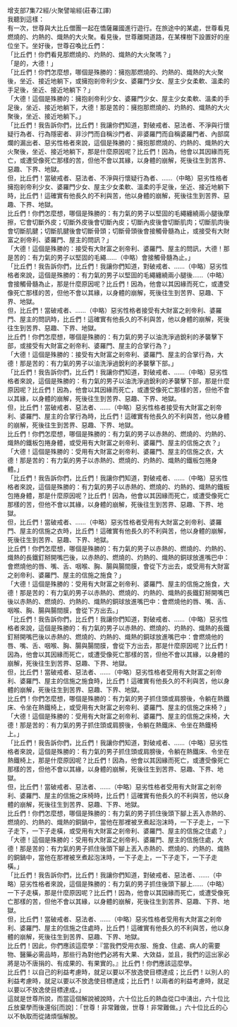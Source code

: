 增支部7集72經/火聚譬喻經(莊春江譯)  
我聽到這樣：  
有一次，世尊與大比丘僧團一起在憍薩羅國進行遊行。在旅途中的某處，世尊看見燃燒的、灼熱的、熾熱的大火聚。看見後，世尊離開道路，在某棵樹下設置好的座位坐下。坐好後，世尊召喚比丘們：  
「比丘們！你們看見那燃燒的、灼熱的、熾熱的大火聚嗎？」  
「是的，大德！」  
「比丘們！你們怎麼想，哪個是殊勝的：擁抱那燃燒的、灼熱的、熾熱的大火聚後，坐近、接近地躺下，或擁抱剎帝利少女、婆羅門少女、屋主少女柔軟、溫柔的手足後，坐近、接近地躺下？」  
「大德！這個是殊勝的：擁抱剎帝利少女、婆羅門少女、屋主少女柔軟、溫柔的手足後，坐近、接近地躺下，大德！那是苦的：擁抱那燃燒的、灼熱的、熾熱的大火聚後，坐近、接近地躺下。」  
「比丘們！我告訴你們，比丘們！我讓你們知道，對破戒者、惡法者、不淨與行懷疑行為者、行為隱密者、非沙門而自稱沙門者、非婆羅門而自稱婆羅門者、內部腐爛的漏出者、惡劣性格者來說，這個是殊勝的：擁抱那燃燒的、灼熱的、熾熱的大火聚後，坐近、接近地躺下，那是什麼原因呢？比丘們！因為，他會以其因緣而死亡，或遭受像死亡那樣的苦，但他不會以其緣，以身體的崩解，死後往生到苦界、惡趣、下界、地獄。  
但，比丘們！當破戒者、惡法者、不淨與行懷疑行為者、……（中略）惡劣性格者擁抱剎帝利少女、婆羅門少女、屋主少女柔軟、溫柔的手足後，坐近、接近地躺下時，比丘們！這確實有他長久的不利與苦，他以身體的崩解，死後往生到苦界、惡趣、下界、地獄。  
比丘們！你們怎麼想，哪個是殊勝的：有力氣的男子以堅固的毛繩纏繞兩小腿後摩擦，它會切斷外皮；切斷外皮後會切斷內皮；切斷內皮後會切斷肌肉；切斷肌肉後會切斷肌腱；切斷肌腱後會切斷骨頭；切斷骨頭後會接觸骨髓為止，或接受有大財富之剎帝利、婆羅門、屋主的問訊？」  
「大德！這個是殊勝的：接受有大財富之剎帝利、婆羅門、屋主的問訊，大德！那是苦的：有力氣的男子以堅固的毛繩……（中略）會接觸骨髓為止。」  
「比丘們！我告訴你們，比丘們！我讓你們知道，對破戒者、……（中略）惡劣性格者來說，這個是殊勝的：有力氣的男子以堅固的毛繩纏繞兩小腿後……（中略）會接觸骨髓為止，那是什麼原因呢？比丘們！因為，他會以其因緣而死亡，或遭受像死亡那樣的苦，但他不會以其緣，以身體的崩解，死後往生到苦界、惡趣、下界、地獄。  
但，比丘們！當破戒者、……（中略）惡劣性格者接受有大財富之剎帝利、婆羅門、屋主的問訊時，比丘們！這確實有他長久的不利與苦，他以身體的崩解，死後往生到苦界、惡趣、下界、地獄。  
比丘們！你們怎麼想，哪個是殊勝的：有力氣的男子以油洗淨過銳利的矛襲擊下部，或接受有大財富之剎帝利、婆羅門、屋主的合掌行為？」  
「大德！這個是殊勝的：接受有大財富之剎帝利、婆羅門、屋主的合掌行為，大德！那是苦的：有力氣的男子以油洗淨過銳利的矛襲擊下部。」  
「比丘們！我告訴你們，比丘們！我讓你們知道，對破戒者、……（中略）惡劣性格者來說，這個是殊勝的：有力氣的男子以油洗淨過銳利的矛襲擊下部，那是什麼原因呢？比丘們！因為，他會以其因緣而死亡，或遭受像死亡那樣的苦，但他不會以其緣，以身體的崩解，死後往生到苦界、惡趣、下界、地獄。  
但，比丘們！當破戒者、惡法者、……（中略）惡劣性格者接受有大財富之剎帝利、婆羅門、屋主的合掌行為時，比丘們！這確實有他長久的不利與苦，他以身體的崩解，死後往生到苦界、惡趣、下界、地獄。  
比丘們！你們怎麼想，哪個是殊勝的：有力氣的男子以赤熱的、燃燒的、灼熱的、熾熱的鐵板包捲身體，或受用有大財富之剎帝利、婆羅門、屋主的信施之衣？」  
「大德！這個是殊勝的：受用有大財富之剎帝利、婆羅門、屋主的信施之衣，大德！那是苦的：有力氣的男子以赤熱的、燃燒的、灼熱的、熾熱的鐵板包捲身體。」  
「比丘們！我告訴你們，比丘們！我讓你們知道，對破戒者、……（中略）惡劣性格者來說，這個是殊勝的：有力氣的男子以赤熱的、燃燒的、灼熱的、熾熱的鐵板包捲身體，那是什麼原因呢？比丘們！因為，他會以其因緣而死亡，或遭受像死亡那樣的苦，但他不會以其緣，以身體的崩解，死後往生到苦界、惡趣、下界、地獄。  
但，比丘們！當破戒者、……（中略）惡劣性格者受用有大財富之剎帝利、婆羅門、屋主的信施之衣時，比丘們！這確實有他長久的不利與苦，他以身體的崩解，死後往生到苦界、惡趣、下界、地獄。  
比丘們！你們怎麼想，哪個是殊勝的：有力氣的男子以赤熱的、燃燒的、灼熱的、熾熱的長鐵釘掰開嘴巴後，以赤熱的、燃燒的、灼熱的、熾熱的銅球放進嘴巴中：會燃燒他的唇、嘴、舌、咽喉、胸、腸與腸間膜，會從下方出去，或受用有大財富之剎帝利、婆羅門、屋主的信施之施食？」  
「大德！這個是殊勝的：受用有大財富之剎帝利、婆羅門、屋主的信施之施食，大德！那是苦的：有力氣的男子以赤熱的、燃燒的、灼熱的、熾熱的長鐵釘掰開嘴巴後以赤熱的、燃燒的、灼熱的、熾熱的銅球放進嘴巴中：會燃燒他的唇、嘴、舌、咽喉、胸、腸與腸間膜，會從下方出去。」  
「比丘們！我告訴你們，比丘們！我讓你們知道，對破戒者、……（中略）惡劣性格者來說，這個是殊勝的：有力氣的男子以赤熱的、燃燒的、灼熱的、熾熱的長鐵釘掰開嘴巴後以赤熱的、燃燒的、灼熱的、熾熱的銅球放進嘴巴中：會燃燒他的唇、嘴、舌、咽喉、胸、腸與腸間膜，會從下方出去，那是什麼原因呢？比丘們！因為，他會以其因緣而死亡，或遭受像死亡那樣的苦，但他不會以其緣，以身體的崩解，死後往生到苦界、惡趣、下界、地獄。  
但，比丘們！當破戒者、惡法者、……（中略）惡劣性格者受用有大財富之剎帝利、婆羅門、屋主的信施之施食時，比丘們！這確實有他長久的不利與苦，他以身體的崩解，死後往生到苦界、惡趣、下界、地獄。  
比丘們！你們怎麼想，哪個是殊勝的：有力氣的男子抓住頭或肩膀後，令躺在熱鐵床、令坐在熱鐵椅上，或受用有大財富之剎帝利、婆羅門、屋主的信施之床椅？」  
「大德！這個是殊勝的：受用有大財富之剎帝利、婆羅門、屋主的信施之床椅，大德！那是苦的：有力氣的男子抓住頭或肩膀後，令躺在熱鐵床、令坐在熱鐵椅上。」  
「比丘們！我告訴你們，比丘們！我讓你們知道，對破戒者、……（中略）惡劣性格者來說，這個是殊勝的：有力氣的男子抓住頭或肩膀後，令躺在熱鐵床、令坐在熱鐵椅上，那是什麼原因呢？比丘們！因為，他會以其因緣而死亡，或遭受像死亡那樣的苦，但他不會以其緣，以身體的崩解，死後往生到苦界、惡趣、下界、地獄。  
但，比丘們！當破戒者、惡法者、……（中略）惡劣性格者受用有大財富之剎帝利、婆羅門、屋主的信施之床椅時，比丘們！這確實有他長久的不利與苦，他以身體的崩解，死後往生到苦界、惡趣、下界、地獄。  
比丘們！你們怎麼想，哪個是殊勝的：有力氣的男子抓住後頭下腳上丟入赤熱的、燃燒的、灼熱的、熾熱的銅鍋中，當他在那裡被烹煮起泡沫時，一下子走上，一下子走下，一下子走橫，或受用有大財富之剎帝利、婆羅門、屋主的信施之住處？」  
「大德！這個是殊勝的：受用有大財富之剎帝利、婆羅門、屋主的信施住處，大德！那是苦的：有力氣的男子抓住後頭下腳上丟入赤熱的、燃燒的、灼熱的、熾熱的銅鍋中，當他在那裡被烹煮起泡沫時，一下子走上，一下子走下，一下子走橫。」  
「比丘們！我告訴你們，比丘們！我讓你們知道，對破戒者、惡法者、……（中略）惡劣性格者來說，這個是殊勝的：有力氣的男子抓住後頭下腳上……（中略）一下子走橫，那是什麼原因呢？比丘們！因為，他會以其因緣而死亡，或遭受像死亡那樣的苦，但他不會以其緣，以身體的崩解，死後往生到苦界、惡趣、下界、地獄。  
但，比丘們！當破戒者、惡法者、……（中略）惡劣性格者受用有大財富之剎帝利、婆羅門、屋主的信施之住處時，比丘們！這確實有他長久的不利與苦，他以身體的崩解，死後往生到苦界、惡趣、下界、地獄。  
比丘們！因此，你們應該這麼學：『當我們受用衣服、施食、住處、病人的需要物、醫藥必需品時，那些行為對他們必將有大果、大效益，並且，我們的這出家必將是功不唐捐的、有成果的、有果實的。』比丘們！你們應該這麼學。  
比丘們！以自己的利益考慮時，就足以要以不放逸使目標達成；比丘們！以別人的利益考慮時，就足以要以不放逸使目標達成；比丘們！以兩者的利益考慮時，就足以要以不放逸使目標達成。」  
這就是世尊所說，而當這個解說被說時，六十位比丘的熱血從口中湧出，六十位比丘放棄學而後還俗[而說]：「世尊！非常難做，世尊！非常難做。」六十位比丘的心以不執取而從諸煩惱解脫。  
  
  
